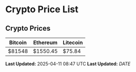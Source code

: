 # Crypto Price List

## Crypto Prices
| Bitcoin | Ethereum | Litecoin |
| ------- | -------- | -------- |
| $81548 | $1550.45 | $75.84 |
**Last Updated:** 2025-04-11 08:47 UTC
**Last Updated:** $DATE$
